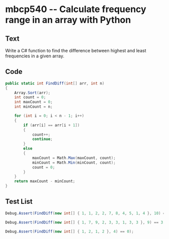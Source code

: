# mbcp540 -- Calculate frequency range in an array with Python

## Text

Write a C# function to find the difference between highest and least frequencies in a given array.

## Code

```csharp
public static int FindDiff(int[] arr, int n) 
{ 
    Array.Sort(arr); 
    int count = 0; 
    int maxCount = 0; 
    int minCount = n; 

    for (int i = 0; i < n - 1; i++) 
    { 
        if (arr[i] == arr[i + 1]) 
        { 
            count++; 
            continue; 
        } 
        else 
        { 
            maxCount = Math.Max(maxCount, count); 
            minCount = Math.Min(minCount, count); 
            count = 0; 
        } 
    } 
    return maxCount - minCount; 
}
```

## Test List

```csharp
Debug.Assert(FindDiff(new int[] { 1, 1, 2, 2, 7, 8, 4, 5, 1, 4 }, 10) == 2);
```

```csharp
Debug.Assert(FindDiff(new int[] { 1, 7, 9, 2, 3, 3, 1, 3, 3 }, 9) == 3);
```

```csharp
Debug.Assert(FindDiff(new int[] { 1, 2, 1, 2 }, 4) == 0);
```
